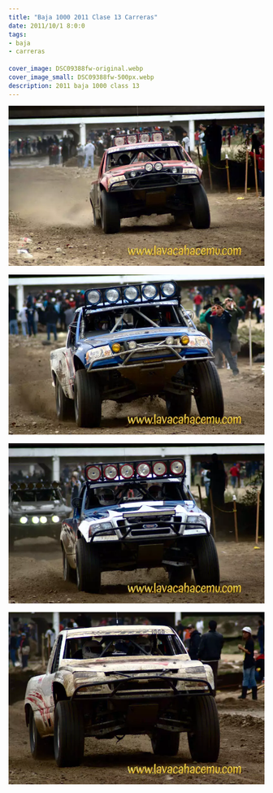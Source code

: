 ```yaml
---
title: "Baja 1000 2011 Clase 13 Carreras"
date: 2011/10/1 8:0:0
tags: 
- baja
- carreras

cover_image: DSC09388fw-original.webp
cover_image_small: DSC09388fw-500px.webp
description: 2011 baja 1000 class 13
---
```

[![](DSC09388fw-800px.webp)](DSC09388fw-original.webp)

  

[![](DSC09393fw-800px.webp)](DSC09393fw-original.webp)

  

[![](DSC09400fw-800px.webp)](DSC09400fw-original.webp)

  

[![](DSC09407fw-800px.webp)](DSC09407fw-original.webp)
